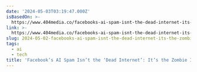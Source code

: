 ```yaml
---
date: '2024-05-03T03:19:47.000Z'
isBasedOn: >-
  https://www.404media.co/facebooks-ai-spam-isnt-the-dead-internet-its-the-zombie-internet/
link: >-
  https://www.404media.co/facebooks-ai-spam-isnt-the-dead-internet-its-the-zombie-internet/
slug: 2024-05-02-facebooks-ai-spam-isnt-the-dead-internet-its-the-zombie-internet
tags:
  - ai
  - tech
title: 'Facebook’s AI Spam Isn’t the ‘Dead Internet’: It’s the Zombie Internet'
---
```


